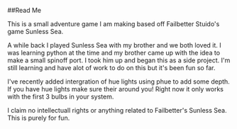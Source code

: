 ##Read Me

This is a small adventure game I am making based off Failbetter Stuido's game Sunless Sea.

A while back I played Sunless Sea with my brother and we both loved it. I was learning python at
the time and my brother came up with the idea to make a small spinoff port. I took him up and
began this as a side project. I'm still learning and have alot of work to do on this but
it's been fun so far.

I've recently added intergration of hue lights using phue to add some depth. If you have hue lights
make sure their around you! Right now it only works with the first 3 bulbs in your system.

I claim no intellectuall rights or anything related to Failbetter's Sunless Sea.
This is purely for fun.
